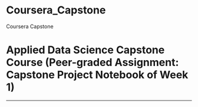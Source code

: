 # Coursera_Capstone
Coursera Capstone

# Applied Data Science Capstone Course (Peer-graded Assignment: Capstone Project Notebook of Week 1)
----
